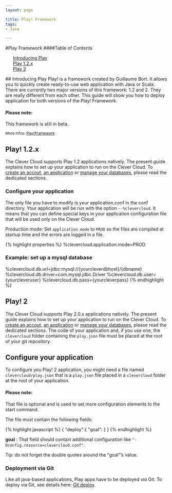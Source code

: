 ```yaml
---
layout: page

title: Play! Framework
tags:
- Java

---
```


#Play Framework 
####Table of Contents
<ul style="list-style:none">
	<li>
		<a href="#introducing_play">
			<div class="unselectable " >Introducing Play<span class="unselectable caret pointer-table-content"></span></div>
		</a>
	</li>
	<li>
		<a href="#play_12x">
			<div class="unselectable " >Play 1.2.x<span class="unselectable caret pointer-table-content"></span></div>
		</a>
	</li>
	<li>
		<a href="#play_2">
		<div class="unselectable " >Play 2<span class="unselectable caret pointer-table-content"></span></div>
		</a>
	</li>
</ul>
## Introducing Play
Play! is a framework created by Guillaume Bort. It allows you to quickly create ready-to-use web application with Java or Scala. There are currently two major versions of this framework: 1.2 and 2. They are really different from each other. This guide will show you how to deploy application for both versions of the Play! Framework.

<div class="alert alert-hot-problems">
<h4>Please note:</h4>
<p>This framework is still in beta.</p>
</div>

<small>More infos: <a href="http://www.playframework.org">Play!Framework</a></small>

## Play! 1.2.x

The Clever Cloud supports Play 1.2 applications natively. The present guide explains how to set up your application to run on the Clever Cloud.
To [create an accout](/create-an-account), [an application](/create-an-app) or [manage your databases](/services), please read the dedicated sections.


### Configure your application

The only file you have to modify is your application.conf in the conf directory.
Your application will be run with the option `--%clevercloud`. It means that you can define special keys in your application configuration file that will be used only on the Clever Cloud.

Production mode: Set `application.mode` to `PROD` so the files are compiled at startup time and the errors are logged in a file.

{% highlight properties %}
%clevercloud.application.mode=PROD

### Example: set up a mysql database
%clevercloud.db.url=jdbc:mysql://{yourcleverdbhost}/{dbname}
%clevercloud.db.driver=com.mysql.jdbc.Driver
%clevercloud.db.user={yourcleveruser}
%clevercloud.db.pass={yourcleverpass}
{% endhighlight %}

## Play! 2

The Clever Cloud supports Play 2.0.x applications natively. The present guide explains how to set up your application to run on the Clever Cloud.
To [create an accout](/create-an-account), [an application](/create-an-app) or [manage your databases](/services), please read the dedicated sections.
The code of your application and, if you use one, the
`clevercloud` folder containing the `play.json` file must be placed at the root of your git repository.

## Configure your application
To configure you Play! 2 application, you might need a file named
`clevercloud/play.json` that is a `play.json` file placed in a
`clevercloud` folder at the root of your application.

<div class="alert alert-hot-problems">
	<h4>Please note:</h4>
	<p>That file is optional and is used to set more
configuration elements to the start command.</p>
</div>

The file must contain the
following fields:

{% highlight javascript %}
{
   "deploy":{
	   "goal":<string>
	}
}
{% endhighlight %}

**goal**
: That field should contain additional configuration like
`"-Dconfig.resource=clevercloud.conf"`.

<div class="alert alert-hot-problems">
	Tip: do not forget the double quotes
	around the "goal"’s value.
</div>

### Deployment via Git

Like all java-based applications, Play apps have to be deployed *via* Git.
To deploy via Git, see details here: <a href="/git-deploy-java">Git deploy</a>.

<script type="text/javascript">
$('#center a').click(function(){
    $('html, body').animate({
        scrollTop: $( $(this).attr('href') ).offset().top - 0
    }, 500);
    return false;
});
</script>
